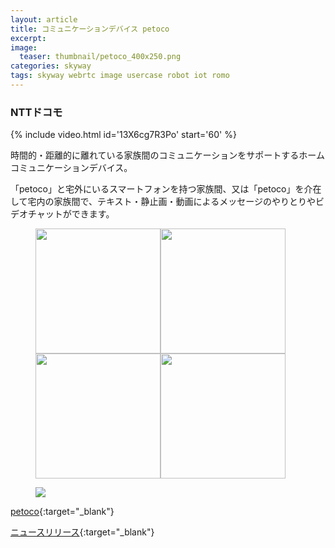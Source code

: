 ```yaml
---
layout: article
title: コミュニケーションデバイス petoco
excerpt: 
image:
  teaser: thumbnail/petoco_400x250.png
categories: skyway
tags: skyway webrtc image usercase robot iot romo
---
```


### NTTドコモ

{% include video.html id='13X6cg7R3Po' start='60' %}

時間的・距離的に離れている家族間のコミュニケーションをサポートするホームコミュニケーションデバイス。

「petoco」と宅外にいるスマートフォンを持つ家族間、又は「petoco」を介在して宅内の家族間で、テキスト・静止画・動画によるメッセージのやりとりやビデオチャットができます。

<figure>
	<img src="{{ site.url | replace_first: 'http://', '//' | replace_first: 'https://', '//' }}{{ site.baseurl }}/images/pages/petoco-1.jpg" width="200"><img
	src="{{ site.url | replace_first: 'http://', '//' | replace_first: 'https://', '//' }}{{ site.baseurl }}/images/pages/petoco-2.jpg" width="200"><img
	src="{{ site.url | replace_first: 'http://', '//' | replace_first: 'https://', '//' }}{{ site.baseurl }}/images/pages/petoco-3.jpg" width="200"><img
	src="{{ site.url | replace_first: 'http://', '//' | replace_first: 'https://', '//' }}{{ site.baseurl }}/images/pages/petoco-4.jpg" width="200">
</figure>

<figure>
	<img src="{{ site.url | replace_first: 'http://', '//' | replace_first: 'https://', '//' }}{{ site.baseurl }}/images/pages/petoco-8.jpg">
</figure>

[petoco](http://www.petoco.jp/){:target="_blank"}

[ニュースリリース](https://www.nttdocomo.co.jp/info/news_release/2017/05/24_07.html){:target="_blank"}

